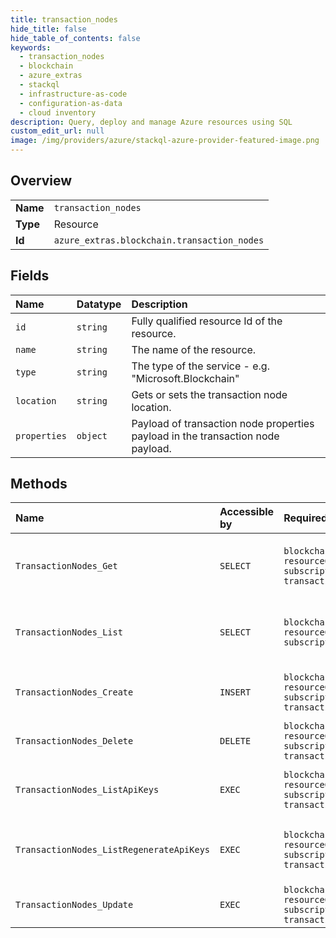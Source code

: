 ```yaml
---
title: transaction_nodes
hide_title: false
hide_table_of_contents: false
keywords:
  - transaction_nodes
  - blockchain
  - azure_extras    
  - stackql
  - infrastructure-as-code
  - configuration-as-data
  - cloud inventory
description: Query, deploy and manage Azure resources using SQL
custom_edit_url: null
image: /img/providers/azure/stackql-azure-provider-featured-image.png
---
```

  
    

## Overview
<table><tbody>
<tr><td><b>Name</b></td><td><code>transaction_nodes</code></td></tr>
<tr><td><b>Type</b></td><td>Resource</td></tr>
<tr><td><b>Id</b></td><td><code>azure_extras.blockchain.transaction_nodes</code></td></tr>
</tbody></table>

## Fields
| Name | Datatype | Description |
|:-----|:---------|:------------|
| `id` | `string` | Fully qualified resource Id of the resource. |
| `name` | `string` | The name of the resource. |
| `type` | `string` | The type of the service - e.g. "Microsoft.Blockchain" |
| `location` | `string` | Gets or sets the transaction node location. |
| `properties` | `object` | Payload of transaction node properties payload in the transaction node payload. |
## Methods
| Name | Accessible by | Required Params | Description |
|:-----|:--------------|:----------------|:------------|
| `TransactionNodes_Get` | `SELECT` | `blockchainMemberName, resourceGroupName, subscriptionId, transactionNodeName` | Get the details of the transaction node. |
| `TransactionNodes_List` | `SELECT` | `blockchainMemberName, resourceGroupName, subscriptionId` | Lists the transaction nodes for a blockchain member. |
| `TransactionNodes_Create` | `INSERT` | `blockchainMemberName, resourceGroupName, subscriptionId, transactionNodeName` | Create or update the transaction node. |
| `TransactionNodes_Delete` | `DELETE` | `blockchainMemberName, resourceGroupName, subscriptionId, transactionNodeName` | Delete the transaction node. |
| `TransactionNodes_ListApiKeys` | `EXEC` | `blockchainMemberName, resourceGroupName, subscriptionId, transactionNodeName` | List the API keys for the transaction node. |
| `TransactionNodes_ListRegenerateApiKeys` | `EXEC` | `blockchainMemberName, resourceGroupName, subscriptionId, transactionNodeName` | Regenerate the API keys for the blockchain member. |
| `TransactionNodes_Update` | `EXEC` | `blockchainMemberName, resourceGroupName, subscriptionId, transactionNodeName` | Update the transaction node. |

